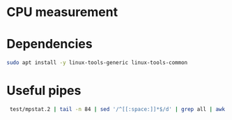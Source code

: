# CPU measurement

# Dependencies

```bash
sudo apt install -y linux-tools-generic linux-tools-common
``` 

# Useful pipes

```bash
 test/mpstat.2 | tail -n 84 | sed '/^[[:space:]]*$/d' | grep all | awk -F '  +' '{print $8}' | tr ',' '.' | tr '\n' ','
```
